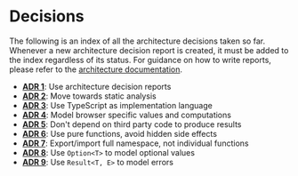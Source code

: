 # Decisions

The following is an index of all the architecture decisions taken so far. Whenever a new architecture decision report is created, it must be added to the index regardless of its status. For guidance on how to write reports, please refer to the [architecture documentation](../architecture.md).

- [**ADR 1**](decisions/adr-001.md): Use architecture decision reports
- [**ADR 2**](decisions/adr-002.md): Move towards static analysis
- [**ADR 3**](decisions/adr-003.md): Use TypeScript as implementation language
- [**ADR 4**](decisions/adr-004.md): Model browser specific values and computations
- [**ADR 5**](decisions/adr-005.md): Don't depend on third party code to produce results
- [**ADR 6**](decisions/adr-006.md): Use pure functions, avoid hidden side effects
- [**ADR 7**](decisions/adr-007.md): Export/import full namespace, not individual functions
- [**ADR 8**](decisions/adr-008.md): Use `Option<T>` to model optional values
- [**ADR 9**](decisions/adr-009.md): Use `Result<T, E>` to model errors
